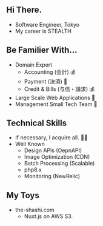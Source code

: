 ## Hi There.

 - Software Engineer, Tokyo
 - My career is STEALTH

## Be Familier With...

 - Domain Expert
    - Accounting (会計) 💰
    - Payment (決済) 💸
    - Credit & Bills (与信・請求) 💰
 - Large Scale Web Applications 📱
 - Management Small Tech Team 🐬

## Technical Skills

 - If necessary, I acquire all. 🧑‍💻
 - Well Known
    - Design APIs (OepnAPI)
    - Image Optimization (CDN)
    - Batch Processing (Scalable)
    - php8.x
    - Monitoring (NewRelic)

## My Toys

 - the-shashi.com
   - Nuxt.js on AWS S3.
